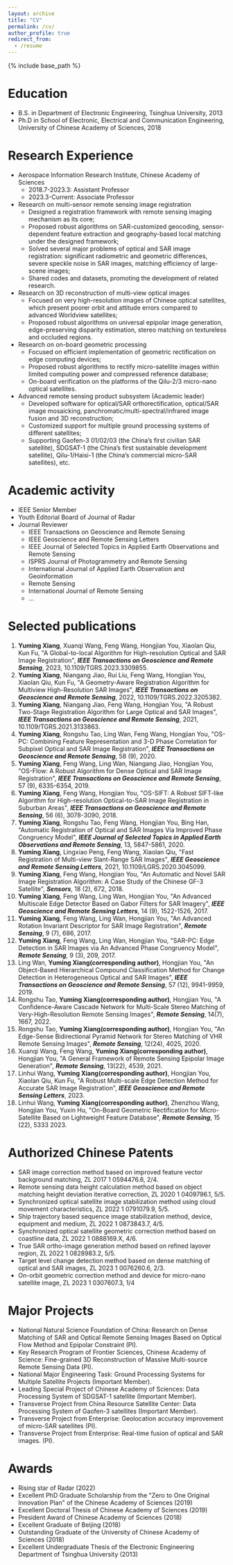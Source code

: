 ```yaml
---
layout: archive
title: "CV"
permalink: /cv/
author_profile: true
redirect_from:
  - /resume
---
```


{% include base_path %}

Education
======
* B.S. in Department of Electronic Engineering, Tsinghua University, 2013
* Ph.D in School of Electronic, Electrical and Communication Engineering, University of Chinese Academy of Sciences, 2018

Research Experience
======                                                       
* Aerospace Information Research Institute, Chinese Academy of Sciences
  * 2018.7-2023.3: Assistant Professor
  * 2023.3-Current: Associate Professor
* Research on multi-sensor remote sensing image registration
  * Designed a registration framework with remote sensing imaging mechanism as its core; 
  * Proposed robust algorithms on SAR-customized geocoding, sensor-dependent feature extraction and geography-based local matching under the designed framework;
  * Solved several major problems of optical and SAR image registration: significant radiometric and geometric differences, severe speckle noise in SAR images, matching efficiency of large-scene images;
  * Shared codes and datasets, promoting the development of related research.
* Research on 3D reconstruction of multi-view optical images
  * Focused on very high-resolution images of Chinese optical satellites, which present poorer orbit and attitude errors compared to advanced Worldview satellites;
  * Proposed robust algorithms on universal epipolar image generation, edge-preserving disparity estimation, stereo matching on textureless and occluded regions.  
* Research on on-board geometric processing
  * Focused on efficient implementation of geometric rectification on edge computing devices; 
  * Proposed robust algorithms to rectify micro-satellite images within limited computing power and compressed reference database; 
  *	On-board verification on the platforms of the Qilu-2/3 micro-nano optical satellites.
*	Advanced remote sensing product subsystem (Academic leader)
    * Developed software for optical/SAR orthorectification, optical/SAR image mosaicking, panchromatic/multi-spectral/infrared image fusion and 3D reconstruction;
    * Customized support for multiple ground processing systems of different satellites;
    * Supporting Gaofen-3 01/02/03 (the China’s first civilian SAR satellite), SDGSAT-1 (the China’s first sustainable development satellite), Qilu-1/Haisi-1 (the China’s commercial micro-SAR satellites), etc.

Academic activity
======
* IEEE Senior Member
* Youth Editorial Board of Journal of Radar
* Journal Reviewer
  * IEEE Transactions on Geoscience and Remote Sensing
  * IEEE Geoscience and Remote Sensing Letters
  * IEEE Journal of Selected Topics in Applied Earth Observations and Remote Sensing
  * ISPRS Journal of Photogrammetry and Remote Sensing
  * International Journal of Applied Earth Observation and Geoinformation
  * Remote Sensing
  * International Journal of Remote Sensing
  * ...

Selected publications
======
1.	**Yuming Xiang**, Xuanqi Wang, Feng Wang, Hongjian You, Xiaolan Qiu, Kun Fu, "A Global-to-local Algorithm for High-resolution Optical and SAR Image Registration", _**IEEE Transactions on Geoscience and Remote Sensing**_, 2023, 10.1109/TGRS.2023.3309855.
2.	**Yuming Xiang**, Niangang Jiao, Rui Liu, Feng Wang, Hongjian You, Xiaolan Qiu, Kun Fu, "A Geometry-Aware Registration Algorithm for Multiview High-Resolution SAR Images", _**IEEE Transactions on Geoscience and Remote Sensing**_, 2022, 10.1109/TGRS.2022.3205382.
3.	**Yuming Xiang**, Niangang Jiao, Feng Wang, Hongjian You, "A Robust Two-Stage Registration Algorithm for Large Optical and SAR Images", _**IEEE Transactions on Geoscience and Remote Sensing**_, 2021, 10.1109/TGRS.2021.3133863.
4.	**Yuming Xiang**, Rongshu Tao, Ling Wan, Feng Wang, Hongjian You, "OS-PC: Combining Feature Representation and 3-D Phase Correlation for Subpixel Optical and SAR Image Registration", _**IEEE Transactions on Geoscience and Remote Sensing**_, 58 (9), 2020. 
5.	**Yuming Xiang**, Feng Wang, Ling Wan, Niangang Jiao, Hongjian You, "OS-Flow: A Robust Algorithm for Dense Optical and SAR Image Registration", _**IEEE Transactions on Geoscience and Remote Sensing**_, 57 (9), 6335-6354, 2019.
6.	**Yuming Xiang**, Feng Wang, Hongjian You, "OS-SIFT: A Robust SIFT-like Algorithm for High-resolution Optical-to-SAR Image Registration in Suburban Areas", _**IEEE Transactions on Geoscience and Remote Sensing**_, 56 (6), 3078-3090, 2018. 
8.	**Yuming Xiang**, Rongshu Tao, Feng Wang, Hongjian You, Bing Han, "Automatic Registration of Optical and SAR Images Via Improved Phase Congruency Model", _**IEEE Journal of Selected Topics in Applied Earth Observations and Remote Sensing**_, 13, 5847-5861, 2020.
9.	**Yuming Xiang**, Lingxiao Peng, Feng Wang, Xiaolan Qiu, "Fast Registration of Multi-view Slant-Range SAR Images", _**IEEE Geoscience and Remote Sensing Letters**_, 2021, 10.1109/LGRS.2020.3045099.
10.	**Yuming Xiang**, Feng Wang, Hongjian You, "An Automatic and Novel SAR Image Registration Algorithm: A Case Study of the Chinese GF-3 Satellite", _**Sensors**_, 18 (2), 672, 2018.
11.	**Yuming Xiang**, Feng Wang, Ling Wan, Hongjian You, "An Advanced Multiscale Edge Detector Based on Gabor Filters for SAR Imagery", _**IEEE Geoscience and Remote Sensing Letters**_, 14 (9), 1522-1526, 2017.
12.	**Yuming Xiang**, Feng Wang, Ling Wan, Hongjian You, "An Advanced Rotation Invariant Descriptor for SAR Image Registration", _**Remote Sensing**_, 9 (7), 686, 2017.
13.	**Yuming Xiang**, Feng Wang, Ling Wan, Hongjian You, "SAR-PC: Edge Detection in SAR Images via An Advanced Phase Congruency Model", _**Remote Sensing**_, 9 (3), 209, 2017.
14.	Ling Wan, **Yuming Xiang(corresponding author)**, Hongjian You, "An Object-Based Hierarchical Compound Classification Method for Change Detection in Heterogeneous Optical and SAR Images", _**IEEE Transactions on Geoscience and Remote Sensing**_, 57 (12), 9941-9959, 2019.
15.	Rongshu Tao, **Yuming Xiang(corresponding author)**, Hongjian You, "A Confidence-Aware Cascade Network for Multi-Scale Stereo Matching of Very-High-Resolution Remote Sensing Images", _**Remote Sensing**_, 14(7), 1667, 2022.
16.	Rongshu Tao, **Yuming Xiang(corresponding author)**, Hongjian You, "An Edge-Sense Bidirectional Pyramid Network for Stereo Matching of VHR Remote Sensing Images", _**Remote Sensing**_, 12(24), 4025, 2020.
17.	Xuanqi Wang, Feng Wang, **Yuming Xiang(corresponding author)**, Hongjian You, "A General Framework of Remote Sensing Epipolar Image Generation", _**Remote Sensing**_, 13(22), 4539, 2021.
18.	Linhui Wang, **Yuming Xiang(corresponding author)**, Hongjian You, Xiaolan Qiu, Kun Fu, "A Robust Multi-scale Edge Detection Method for Accurate SAR Image Registration", _**IEEE Geoscience and Remote Sensing Letters**_, 2023.
19.	Linhui Wang, **Yuming Xiang(corresponding author)**, Zhenzhou Wang, Hongjian You, Yuxin Hu, "On-Board Geometric Rectification for Micro-Satellite Based on Lightweight Feature Database", _**Remote Sensing**_, 15 (22), 5333 2023.

Authorized Chinese Patents
======
* SAR image correction method based on improved feature vector background matching, ZL 2017 1 0594476.6, 2/4.
* Remote sensing data height calculation method based on object matching height deviation iterative correction, ZL 2020 1 0409796.1, 5/5.
* Synchronized optical satellite image stabilization method using cloud movement characteristics, ZL 2022 1 0791079.9, 5/5.
* Ship trajectory based sequence image stabilization method, device, equipment and medium, ZL 2022 1 0873843.7, 4/5.
* Synchronized optical satellite geometric correction method based on coastline data, ZL 2022 1 0888169.X, 4/6.
* True SAR ortho-image generation method based on refined layover region, ZL 2022 1 0828983.2, 5/5.
* Target level change detection method based on dense matching of optical and SAR images, ZL 2023 1 0076260.6, 2/3.
* On-orbit geometric correction method and device for micro-nano satellite image, ZL 2023 1 0307607.3, 1/4

Major Projects
=======
*	National Natural Science Foundation of China: Research on Dense Matching of SAR and Optical Remote Sensing Images Based on Optical Flow Method and Epipolar Constraint (PI).
*	Key Research Program of Frontier Sciences, Chinese Academy of Science: Fine-grained 3D Reconstruction of Massive Multi-source Remote Sensing Data (PI).
*	National Major Engineering Task: Ground Processing Systems for Multiple Satellite Projects (Important Member).
*	Leading Special Project of Chinese Academy of Sciences: Data Processing System of SDGSAT-1 satellite (Important Member).
*	Transverse Project from China Resource Satellite Center: Data Processing System of Gaofen-3 satellites (Important Member).
*	Transverse Project from Enterprise: Geolocation accuracy improvement of micro-SAR satellites (PI).
*	Transverse Project from Enterprise: Real-time fusion of optical and SAR images. (PI).

Awards
=======
* Rising star of Radar (2022)
* Excellent PhD Graduate Scholarship from the "Zero to One Original Innovation Plan" of the Chinese Academy of Sciences (2019)
* Excellent Doctoral Thesis of Chinese Academy of Sciences (2019)
* President Award of Chinese Academy of Sciences (2018)
* Excellent Graduate of Beijing (2018)
* Outstanding Graduate of the University of Chinese Academy of Sciences (2018)
* Excellent Undergraduate Thesis of the Electronic Engineering Department of Tsinghua University (2013)

  

